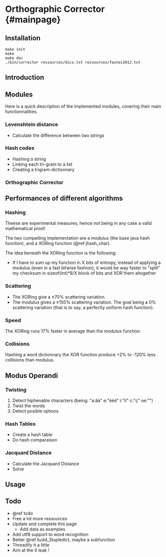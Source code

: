 Orthographic Corrector  {#mainpage}
====================

## Installation

    make init
    make
    make doc
    ./bin/corrector ressources/dico.txt ressources/fautes2012.txt

## Introduction

## Modules
Here is a quick description of the implemented modules, covering their main functionnalities.
### Levenshtein distance
+ Calculate the difference between two strings

### Hash codes
+ Hashing a string
+ Linking each tri-gram to a list
+ Creating a trigram-dictionnary

### Orthographic Corrector

## Performances of different algorithms

### Hashing
Theese are experimental measures, hence not being in any case a valid mathematical proof.

The two compeiting implementation are a modulus (the base java hash function), and a XORing function (@ref jhash_char). 

The idea beneath the XORing function is the following:
+ If I have to sum up my function in X bits of entropy, instead of applying a modulus (even in a fast bitwise fashion),
it would be way faster to "split" my checksum in sizeof(int)*8/X block of bits and XOR them altogether

### Scattering
+ The XORing give a ±70% scattering variation.
+ The modulus gives a ±150% scattering variation.
The goal being a 0% scattering variation (that is to say, a perfectly uniform hash function).
### Speed
The XORing runs 17% faster in average than the modulus function.
### Collisions
Hashing a word dictionnary the XOR function produce +2% to -120% less collisions than modulus.
 
## Modus Operandi
### Twisting
1. Detect hiphenable characters (being: "a:âà" e:"éèë" i:"ïî" c:"ç" oe:"")
2. Twist the words
3. Detect posible options

### Hash Tables
+ Create a hash table
+ Do hash comparaison

### Jacquard Distance
+ Calculate the Jacquard Distance
+ Solve

## Usage

## Todo
+ @ref todo
+ Free a lot more ressources
+ Update and complete this page
  + Add data as examples
+ Add utf8 support to word recognition
+ Better @ref build_3tupledict, maybe a subfunction
+ Threadify it a little
+ Aim at the 0 leak !

